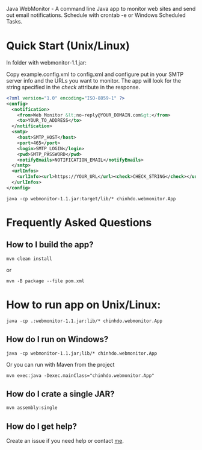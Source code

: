 Java WebMonitor - A command line Java app to monitor web sites and send out email notifications. Schedule with crontab -e or Windows Scheduled Tasks.

# Quick Start (Unix/Linux)

In folder with webmonitor-1.1.jar:

Copy example.config.xml to config.xml and configure put in your SMTP server info and the URLs you want to monitor. The app will look for the string specified in the *check* attribute in the response.

```xml
<?xml version="1.0" encoding="ISO-8859-1" ?>
<config>
  <notification>
    <from>Web Monitor &lt;no-reply@YOUR_DOMAIN.com&gt;</from>
    <to>YOUR_TO_ADDRESS</to>
  </notification>
  <smtp>
    <host>SMTP_HOST</host>
    <port>465</port>
    <login>SMTP_LOGIN</login>
    <pwd>SMTP_PASSWORD</pwd>
    <notifyEmails>NOTIFICATION_EMAIL</notifyEmails>
  </smtp>
  <urlInfos>
    <urlInfo><url>https://YOUR_URL</url><check>CHECK_STRING</check></urlInfo>
  </urlInfos>
</config>
```


```
java -cp webmonitor-1.1.jar:target/lib/* chinhdo.webmonitor.App
```


# Frequently Asked Questions

## How to I build the app?

```
mvn clean install
```

or

```
mvn -B package --file pom.xml
```

# How to run app on Unix/Linux:
```
java -cp .:webmonitor-1.1.jar:lib/* chinhdo.webmonitor.App
```

## How do I run on Windows?

```
java -cp webmonitor-1.1.jar;lib/* chinhdo.webmonitor.App
```

Or you can run with Maven from the project
```
mvn exec:java -Dexec.mainClass="chinhdo.webmonitor.App"
```

## How do I crate a single JAR?

```
mvn assembly:single
```

## How do I get help?

Create an issue if you need help or contact [me](https://github.com/chinhdo).